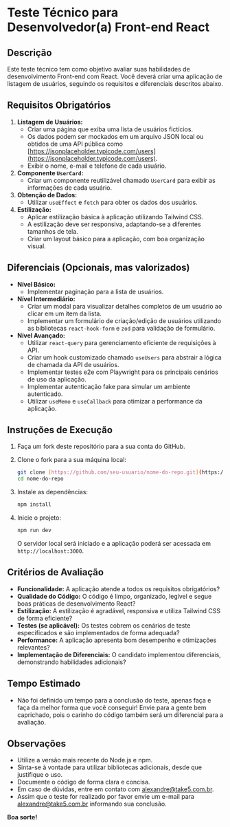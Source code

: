 # Teste Técnico para Desenvolvedor(a) Front-end React

## Descrição

Este teste técnico tem como objetivo avaliar suas habilidades de desenvolvimento Front-end com React. Você deverá criar uma aplicação de listagem de usuários, seguindo os requisitos e diferenciais descritos abaixo.

## Requisitos Obrigatórios

1.  **Listagem de Usuários:**
    * Criar uma página que exiba uma lista de usuários fictícios.
    * Os dados podem ser mockados em um arquivo JSON local ou obtidos de uma API pública como [https://jsonplaceholder.typicode.com/users](https://jsonplaceholder.typicode.com/users).
    * Exibir o nome, e-mail e telefone de cada usuário.
2.  **Componente `UserCard`:**
    * Criar um componente reutilizável chamado `UserCard` para exibir as informações de cada usuário.
3.  **Obtenção de Dados:**
    * Utilizar `useEffect` e `fetch` para obter os dados dos usuários.
4.  **Estilização:**
    * Aplicar estilização básica à aplicação utilizando Tailwind CSS.
    * A estilização deve ser responsiva, adaptando-se a diferentes tamanhos de tela.
    * Criar um layout básico para a aplicação, com boa organização visual.

## Diferenciais (Opcionais, mas valorizados)

* **Nível Básico:**
    * Implementar paginação para a lista de usuários.
* **Nível Intermediário:**
    * Criar um modal para visualizar detalhes completos de um usuário ao clicar em um item da lista.
    * Implementar um formulário de criação/edição de usuários utilizando as bibliotecas `react-hook-form` e `zod` para validação de formulário.
* **Nível Avançado:**
    * Utilizar `react-query` para gerenciamento eficiente de requisições à API.
    * Criar um hook customizado chamado `useUsers` para abstrair a lógica de chamada da API de usuários.
    * Implementar testes e2e com Playwright para os principais cenários de uso da aplicação.
    * Implementar autenticação fake para simular um ambiente autenticado.
    * Utilizar `useMemo` e `useCallback` para otimizar a performance da aplicação.

## Instruções de Execução

1.  Faça um fork deste repositório para a sua conta do GitHub.
2.  Clone o fork para a sua máquina local:

    ```bash
    git clone [https://github.com/seu-usuario/nome-do-repo.git](https://github.com/seu-usuario/nome-do-repo.git)
    cd nome-do-repo
    ```

3.  Instale as dependências:

    ```bash
    npm install
    ```

4.  Inicie o projeto:

    ```bash
    npm run dev
    ```

    O servidor local será iniciado e a aplicação poderá ser acessada em `http://localhost:3000`.

## Critérios de Avaliação

* **Funcionalidade:** A aplicação atende a todos os requisitos obrigatórios?
* **Qualidade do Código:** O código é limpo, organizado, legível e segue boas práticas de desenvolvimento React?
* **Estilização:** A estilização é agradável, responsiva e utiliza Tailwind CSS de forma eficiente?
* **Testes (se aplicável):** Os testes cobrem os cenários de teste especificados e são implementados de forma adequada?
* **Performance:** A aplicação apresenta bom desempenho e otimizações relevantes?
* **Implementação de Diferenciais:** O candidato implementou diferenciais, demonstrando habilidades adicionais?

## Tempo Estimado

* Não foi definido um tempo para a conclusão do teste, apenas faça e faça da melhor forma que você conseguir! Envie para a gente bem caprichado, pois o carinho do código também será um diferencial para a avaliação.

## Observações

* Utilize a versão mais recente do Node.js e npm.
* Sinta-se à vontade para utilizar bibliotecas adicionais, desde que justifique o uso.
* Documente o código de forma clara e concisa.
* Em caso de dúvidas, entre em contato com alexandre@take5.com.br.
* Assim que o teste for realizado por favor envie um e-mail para alexandre@take5.com.br informando sua conclusão.

**Boa sorte!**
